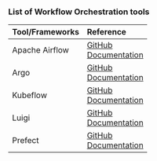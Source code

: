 ### List of Workflow Orchestration tools

|Tool/Frameworks         |Reference                        |
|:-----------------------|:--------------------------------|
|Apache Airflow          |[GitHub](https://github.com/apache/airflow) <br> [Documentation](https://airflow.apache.org/docs/apache-airflow/stable/)|
|Argo                    |[GitHub](https://github.com/argoproj/argo-workflows/) <br> [Documentation](https://argoproj.github.io/argo-workflows/quick-start/)|
|Kubeflow                |[GitHub](https://github.com/kubeflow/) <br> [Documentation](https://www.kubeflow.org/docs/)|
|Luigi                   |[GitHub](https://github.com/spotify/luigi) <br> [Documentation](https://luigi.readthedocs.io/en/stable/)|
|Prefect                 |[GitHub](https://github.com/PrefectHQ/prefect) <br> [Documentation](https://docs.prefect.io/)|
